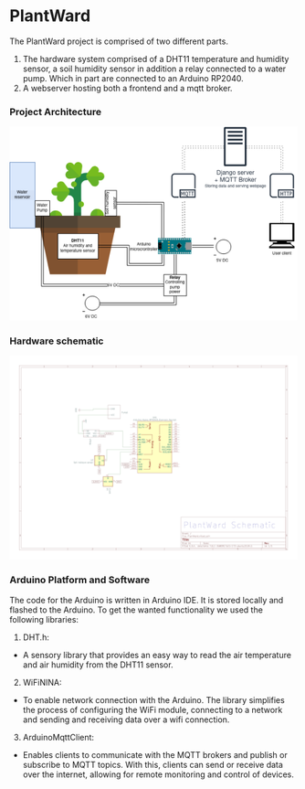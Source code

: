 # PlantWard

The PlantWard project is comprised of two different parts.

1. The hardware system comprised of a DHT11 temperature and humidity sensor, a soil humidity sensor in addition a relay connected to a water pump. Which in part are connected to an Arduino RP2040.
2. A webserver hosting both a frontend and a mqtt broker.

### Project Architecture
![Alt text](./plantward_architecture.png)

### Hardware schematic
<img src="./plantward_schematic.png">

### Arduino Platform and Software

The code for the Arduino is written in Arduino IDE. It is stored locally and flashed to the Arduino. To get the wanted functionality we used the following libraries:
1. DHT.h: 
- A sensory library that provides an easy way to read the air temperature and air humidity from the DHT11 sensor.
2. WiFiNINA:
- To enable network connection with the Arduino. The library simplifies the process of configuring the WiFi module, connecting to a network and sending and receiving data over a wifi connection. 
3. ArduinoMqttClient:
- Enables clients to communicate with the MQTT brokers and publish or subscribe to MQTT topics. With this, clients can send or receive data over the internet, allowing for remote monitoring and control of devices.
